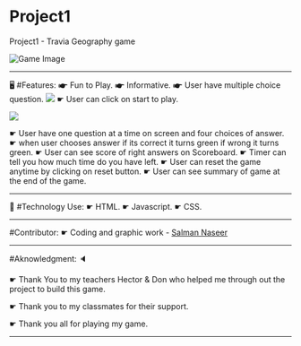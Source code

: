 # Project1

Project1 - Travia Geography game

![Game Image](https://i.imgur.com/bL7vxgS.png)

---

🖥
#Features:
☛ Fun to Play.
☛ Informative.
☛ User have multiple choice question.
![](https://i.imgur.com/BQjktRV.png)
☛ User can click on start to play.

![](https://i.imgur.com/KS3qtG7.png)

☛ User have one question at a time on screen and four choices of answer.
☛ when user chooses answer if its correct it turns green if wrong it turns green.
☛ User can see score of right answers on Scoreboard.
☛ Timer can tell you how much time do you have left.
☛ User can reset the game anytime by clicking on reset button.
☛ User can see summary of game at the end of the game.

---

📡
#Technology Use:
☛ HTML.
☛ Javascript.
☛ CSS.

---

#Contributor:
☛ Coding and graphic work - [Salman Naseer](https://github.com/salmannaseer5)

---

#Aknowledgment:
🔈

☛ Thank You to my teachers Hector & Don who helped me through out the project to build this game.

☛ Thank you to my classmates for their support.

☛ Thank you all for playing my game.

---
